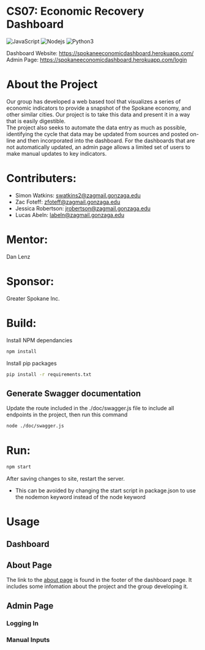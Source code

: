 CS07: Economic Recovery Dashboard
==========
![JavaScript](https://img.shields.io/badge/-JavaScript-black?style=flat&logo=javascript)
![Nodejs](https://img.shields.io/badge/-Node.js-black?style=flat&logo=Node.js)
![Python3](https://img.shields.io/badge/Python-3776AB?style=flat&logo=python&logoColor=white)

Dashboard Website: https://spokaneeconomicdashboard.herokuapp.com/  
Admin Page: https://spokaneeconomicdashboard.herokuapp.com/login

# About the Project
Our group has developed a web based tool that visualizes a series of economic indicators to provide a snapshot of the Spokane economy, and other similar cities. Our project is to take this data and present it in a way that is easily digestible.  
The project also seeks to automate the data entry as much as possible, identifying the cycle that data may be updated from sources and posted on-line and then incorporated into the dashboard. For the dashboards that are not automatically updated, an admin page allows a limited set of users to make manual updates to key indicators. 

# Contributers:
* Simon Watkins: swatkins2@zagmail.gonzaga.edu
* Zac Foteff: zfoteff@zagmail.gonzaga.edu
* Jessica Robertson: jrobertson@zagmail.gonzaga.edu
* Lucas Abeln: labeln@zagmail.gonzaga.edu

# Mentor:
Dan Lenz

# Sponsor:
Greater Spokane Inc.

# Build:
Install NPM dependancies
```bash
npm install
```

Install pip packages
```bash
pip install -r requirements.txt
```

## Generate Swagger documentation
Update the route included in the ./doc/swagger.js file to include all endpoints in the project, then run this command
```bash
node ./doc/swagger.js
```

# Run: 
```bash
npm start
```
After saving changes to site, restart the server.

* This can be avoided by changing the start script in package.json to use 
the nodemon keyword instead of the node keyword

# Usage


## Dashboard

## About Page
The link to the [about page](https://spokaneeconomicdashboard.herokuapp.com/about) is found in the footer of the dashboard page. It includes some infomation about the project and the group developing it.

## Admin Page

### Logging In 

### Manual Inputs